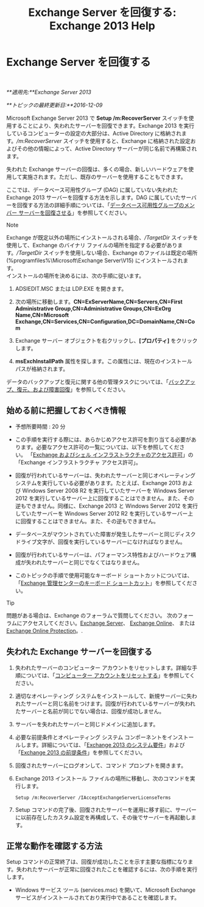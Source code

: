 ﻿---
title: 'Exchange Server を回復する: Exchange 2013 Help'
TOCTitle: Exchange Server を回復する
ms:assetid: 46e9a1cf-b64c-43c3-a898-6171176da761
ms:mtpsurl: https://technet.microsoft.com/ja-jp/library/Dd876880(v=EXCHG.150)
ms:contentKeyID: 48269440
ms.date: 05/23/2018
mtps_version: v=EXCHG.150
ms.translationtype: MT
---

# Exchange Server を回復する

 

_**適用先:**Exchange Server 2013_

_**トピックの最終更新日:**2016-12-09_

Microsoft Exchange Server 2013 で **Setup /m:RecoverServer** スイッチを使用することにより、失われたサーバーを回復できます。Exchange 2013 を実行しているコンピューターの設定の大部分は、Active Directory に格納されます。*/m:RecoverServer* スイッチを使用すると、Exchange に格納された設定およびその他の情報によって、Active Directory サーバーが同じ名前で再構築されます。

失われた Exchange サーバーの回復は、多くの場合、新しいハードウェアを使用して実施されます。ただし、既存のサーバーを使用することもできます。

ここでは、データベース可用性グループ (DAG) に属していない失われた Exchange 2013 サーバーを回復する方法を示します。DAG に属していたサーバーを回復する方法の詳細手順については、「[データベース可用性グループのメンバー サーバーを回復させる](recover-a-database-availability-group-member-server-exchange-2013-help.md)」を参照してください。


> [!NOTE]
> Exchange が既定以外の場所にインストールされる場合、<EM>/TargetDir</EM> スイッチを使用して、Exchange のバイナリ ファイルの場所を指定する必要があります。<EM>/TargetDir</EM> スイッチを使用しない場合、Exchange のファイルは既定の場所 (%programfiles%\Microsoft\Exchange Server\V15) にインストールされます。<BR>インストールの場所を決めるには、次の手順に従います。 
> <OL>
> <LI>
> <P>ADSIEDIT.MSC または LDP.EXE を開きます。</P>
> <LI>
> <P>次の場所に移動します。<STRONG>CN=ExServerName,CN=Servers,CN=First Administrative Group,CN=Administrative Groups,CN=ExOrg Name,CN=Microsoft Exchange,CN=Services,CN=Configuration,DC=DomainName,CN=Com</STRONG></P>
> <LI>
> <P>Exchange サーバー オブジェクトを右クリックし、<STRONG>[プロパティ]</STRONG> をクリックします。</P>
> <LI>
> <P><STRONG>msExchInstallPath</STRONG> 属性を探します。この属性には、現在のインストール パスが格納されます。</P></LI></OL>



データのバックアップと復元に関する他の管理タスクについては、「[バックアップ、復元、および障害回復](backup-restore-and-disaster-recovery-exchange-2013-help.md)」を参照してください。

## 始める前に把握しておくべき情報

  - 予想所要時間 : 20 分

  - この手順を実行する際には、あらかじめアクセス許可を割り当てる必要があります。必要なアクセス許可の一覧については、以下を参照してください。 「[Exchange およびシェル インフラストラクチャのアクセス許可](exchange-and-shell-infrastructure-permissions-exchange-2013-help.md)」の「Exchange インフラストラクチャ アクセス許可」。

  - 回復が行われているサーバーは、失われたサーバーと同じオペレーティング システムを実行している必要があります。たとえば、Exchange 2013 および Windows Server 2008 R2 を実行していたサーバーを Windows Server 2012 を実行しているサーバー上に回復することはできません。また、その逆もできません。同様に、Exchange 2013 と Windows Server 2012 を実行していたサーバーを Windows Server 2012 R2 を実行しているサーバー上に回復することはできません。また、その逆もできません。

  - データベースがマウントされていた障害が発生したサーバーと同じディスク ドライブ文字が、回復を実行しているサーバーになければなりません。

  - 回復が行われているサーバーは、パフォーマンス特性およびハードウェア構成が失われたサーバーと同じでなくてはなりません。

  - このトピックの手順で使用可能なキーボード ショートカットについては、「[Exchange 管理センターのキーボード ショートカット](keyboard-shortcuts-in-the-exchange-admin-center-exchange-online-protection-help.md)」を参照してください。


> [!TIP]
> 問題がある場合は、Exchange のフォーラムで質問してください。 次のフォーラムにアクセスしてください。<A href="https://go.microsoft.com/fwlink/p/?linkid=60612">Exchange Server</A>、 <A href="https://go.microsoft.com/fwlink/p/?linkid=267542">Exchange Online</A>、 または <A href="https://go.microsoft.com/fwlink/p/?linkid=285351">Exchange Online Protection</A>。.



## 失われた Exchange サーバーを回復する

1.  失われたサーバーのコンピューター アカウントをリセットします。詳細な手順については、「[コンピューター アカウントをリセットする](https://go.microsoft.com/fwlink/p/?linkid=165388)」を参照してください。

2.  適切なオペレーティング システムをインストールして、新規サーバーに失われたサーバーと同じ名前をつけます。回復が行われているサーバーが失われたサーバーと名前が同じでない場合は、回復が成功しません。

3.  サーバーを失われたサーバーと同じドメインに追加します。

4.  必要な前提条件とオペレーティング システム コンポーネントをインストールします。詳細については、「[Exchange 2013 のシステム要件](exchange-2013-system-requirements-exchange-2013-help.md)」および「[Exchange 2013 の前提条件](exchange-2013-prerequisites-exchange-2013-help.md)」を参照してください。

5.  回復されたサーバーにログオンして、コマンド プロンプトを開きます。

6.  Exchange 2013 インストール ファイルの場所に移動し、次のコマンドを実行します。
    
        Setup /m:RecoverServer /IAcceptExchangeServerLicenseTerms

7.  Setup コマンドの完了後、回復されたサーバーを運用に移す前に、サーバーに以前存在したカスタム設定を再構成して、その後でサーバーを再起動します。

## 正常な動作を確認する方法

Setup コマンドの正常終了は、回復が成功したことを示す主要な指標になります。失われたサーバーが正常に回復されたことを確認するには、次の手順を実行します。

  - Windows サービス ツール (services.msc) を開いて、Microsoft Exchange サービスがインストールされており実行中であることを確認します。

